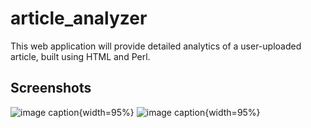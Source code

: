 # article_analyzer
This web application will provide detailed analytics of a user-uploaded article, built using HTML and Perl.

## Screenshots
![image caption](images/q2-1.png){width=95%}
![image caption](images/q2-2.png){width=95%}